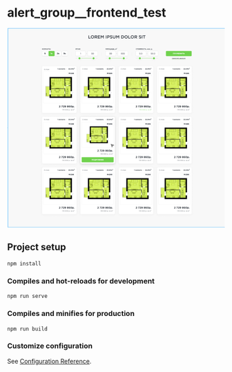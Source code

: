# alert_group\_\_frontend_test

![Image alt](https://github.com/script-of-madness/frontent_test__apartment/raw/master/screenshots/test_appartment.PNG)


## Project setup

```
npm install
```

### Compiles and hot-reloads for development

```
npm run serve
```

### Compiles and minifies for production

```
npm run build
```

### Customize configuration

See [Configuration Reference](https://cli.vuejs.org/config/).
